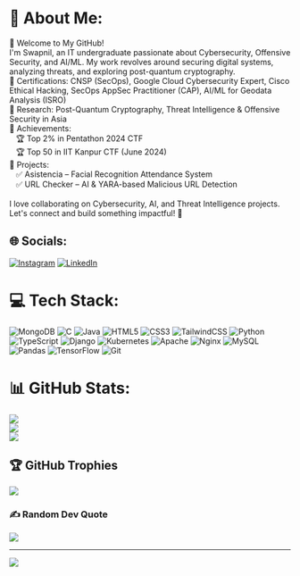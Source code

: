 # 💫 About Me:
👋 Welcome to My GitHub!<br>I'm Swapnil, an IT undergraduate passionate about Cybersecurity, Offensive Security, and AI/ML. My work revolves around securing digital systems, analyzing threats, and exploring post-quantum cryptography.<br>🔹 Certifications: CNSP (SecOps), Google Cloud Cybersecurity Expert, Cisco Ethical Hacking, SecOps AppSec Practitioner (CAP), AI/ML for Geodata Analysis (ISRO)<br>🔹 Research: Post-Quantum Cryptography, Threat Intelligence & Offensive Security in Asia<br>🔹 Achievements:<br>   🏆 Top 2% in Pentathon 2024 CTF<br>   🏆 Top 50 in IIT Kanpur CTF (June 2024)<br>🔹 Projects:<br>   ✅ Asistencia – Facial Recognition Attendance System<br>   ✅ URL Checker – AI & YARA-based Malicious URL Detection<br><br>I love collaborating on Cybersecurity, AI, and Threat Intelligence projects. Let's connect and build something impactful! 🚀


## 🌐 Socials:
[![Instagram](https://img.shields.io/badge/Instagram-%23E4405F.svg?logo=Instagram&logoColor=white)](https://instagram.com/oldschool._.freak) [![LinkedIn](https://img.shields.io/badge/LinkedIn-%230077B5.svg?logo=linkedin&logoColor=white)](https://linkedin.com/in/swapnil-dey-173249265) 

# 💻 Tech Stack:
![MongoDB](https://img.shields.io/badge/MongoDB-%234ea94b.svg?style=flat-square&logo=mongodb&logoColor=white) ![C](https://img.shields.io/badge/c-%2300599C.svg?style=flat-square&logo=c&logoColor=white) ![Java](https://img.shields.io/badge/java-%23ED8B00.svg?style=flat-square&logo=openjdk&logoColor=white) ![HTML5](https://img.shields.io/badge/html5-%23E34F26.svg?style=flat-square&logo=html5&logoColor=white) ![CSS3](https://img.shields.io/badge/css3-%231572B6.svg?style=flat-square&logo=css3&logoColor=white) ![TailwindCSS](https://img.shields.io/badge/tailwindcss-%2338B2AC.svg?style=flat-square&logo=tailwind-css&logoColor=white) ![Python](https://img.shields.io/badge/python-3670A0?style=flat-square&logo=python&logoColor=ffdd54) ![TypeScript](https://img.shields.io/badge/typescript-%23007ACC.svg?style=flat-square&logo=typescript&logoColor=white) ![Django](https://img.shields.io/badge/django-%23092E20.svg?style=flat-square&logo=django&logoColor=white) ![Kubernetes](https://img.shields.io/badge/kubernetes-%23326ce5.svg?style=flat-square&logo=kubernetes&logoColor=white) ![Apache](https://img.shields.io/badge/apache-%23D42029.svg?style=flat-square&logo=apache&logoColor=white) ![Nginx](https://img.shields.io/badge/nginx-%23009639.svg?style=flat-square&logo=nginx&logoColor=white) ![MySQL](https://img.shields.io/badge/mysql-4479A1.svg?style=flat-square&logo=mysql&logoColor=white) ![Pandas](https://img.shields.io/badge/pandas-%23150458.svg?style=flat-square&logo=pandas&logoColor=white) ![TensorFlow](https://img.shields.io/badge/TensorFlow-%23FF6F00.svg?style=flat-square&logo=TensorFlow&logoColor=white) ![Git](https://img.shields.io/badge/git-%23F05033.svg?style=flat-square&logo=git&logoColor=white)
# 📊 GitHub Stats:
![](https://github-readme-stats.vercel.app/api?username=SwapnilDey-git&theme=city_lights&hide_border=false&include_all_commits=true&count_private=true)<br/>
![](https://nirzak-streak-stats.vercel.app/?user=SwapnilDey-git&theme=city_lights&hide_border=false)<br/>
![](https://github-readme-stats.vercel.app/api/top-langs/?username=SwapnilDey-git&theme=city_lights&hide_border=false&include_all_commits=true&count_private=true&layout=compact)

## 🏆 GitHub Trophies
![](https://github-profile-trophy.vercel.app/?username=SwapnilDey-git&theme=city_lights&no-frame=false&no-bg=true&margin-w=4)

### ✍️ Random Dev Quote
![](https://quotes-github-readme.vercel.app/api?type=horizontal&theme=dark)

---
[![](https://visitcount.itsvg.in/api?id=SwapnilDey-git&icon=0&color=3)](https://visitcount.itsvg.in)

<!-- Proudly created with GPRM ( https://gprm.itsvg.in ) -->
